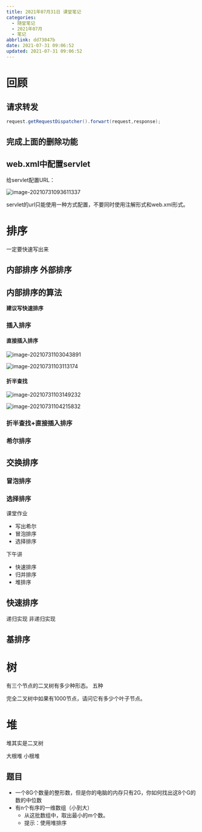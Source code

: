 ```yaml
---
title: 2021年07月31日 课堂笔记
categories:
  - 随堂笔记
  - 2021年07月
  - 笔记
abbrlink: dd73047b
date: 2021-07-31 09:06:52
updated: 2021-07-31 09:06:52
---
```

# 回顾
## 请求转发
```java
request.getRequestDispatcher().forwart(request,response);
```
## 完成上面的删除功能

## web.xml中配置servlet

给servlet配置URL：

![image-20210731093611337](https://gitee.com/XiaoLan223/images/raw/master/Blog/Sum/20210731093618.png)

servlet的url只能使用一种方式配置，不要同时使用注解形式和web.xml形式。



# 排序
一定要快速写出来

## 内部排序 外部排序
## 内部排序的算法
**建议写快速排序**

### 插入排序
#### 直接插入排序

![image-20210731103043891](https://gitee.com/XiaoLan223/images/raw/master/Blog/Sum/20210731103051.png)

![image-20210731103113174](https://gitee.com/XiaoLan223/images/raw/master/Blog/Sum/20210731103113.png)	

#### 折半查找

![image-20210731103149232](https://gitee.com/XiaoLan223/images/raw/master/Blog/Sum/20210731103149.png)

![image-20210731104215832](https://gitee.com/XiaoLan223/images/raw/master/Blog/Sum/20210731104215.png)

### 折半查找+直接插入排序

### 希尔排序

## 交换排序

### 冒泡排序

### 选择排序



课堂作业

- 写出希尔
- 冒泡排序
- 选择排序

下午讲
- 快速排序
- 归并排序
- 堆排序

## 快速排序

递归实现
非递归实现
## 基排序

# 树

有三个节点的二叉树有多少种形态。
五种

完全二叉树中如果有1000节点，请问它有多少个叶子节点。

# 堆
堆其实是二叉树

大根堆
小根堆

## 题目
- 一个8G个数量的整形数，但是你的电脑的内存只有2G，你如何找出这8个G的数的中位数
- 有n个有序的一维数组（小到大）
  - 从这批数组中，取出最小的m个数。
  - 提示：使用堆排序
